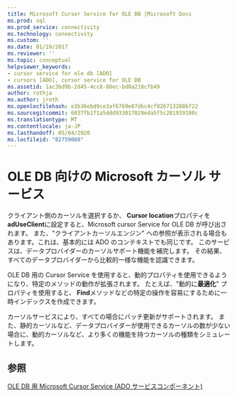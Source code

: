 ```yaml
---
title: Microsoft Cursor Service for OLE DB |Microsoft Docs
ms.prod: sql
ms.prod_service: connectivity
ms.technology: connectivity
ms.custom: ''
ms.date: 01/19/2017
ms.reviewer: ''
ms.topic: conceptual
helpviewer_keywords:
- cursor service for ole db [ADO]
- cursors [ADO], cursor service for OLE DB
ms.assetid: 1ac3bd9b-2d45-4cc8-88ec-bd8a218cfb49
author: rothja
ms.author: jroth
ms.openlocfilehash: e3b36ebd9ce3af6769e87dbc4cf826713288b722
ms.sourcegitcommit: 6037fb1f1a5ddd933017029eda5f5c281939100c
ms.translationtype: MT
ms.contentlocale: ja-JP
ms.lasthandoff: 05/04/2020
ms.locfileid: "82759088"
---
```

# <a name="the-microsoft-cursor-service-for-ole-db"></a>OLE DB 向けの Microsoft カーソル サービス
クライアント側のカーソルを選択するか、 **Cursor location**プロパティを**adUseClient**に設定すると、Microsoft cursor Service for OLE DB が呼び出されます。 また、"クライアントカーソルエンジン" への参照が表示される場合もあります。これは、基本的には ADO のコンテキストでも同じです。 このサービスは、データプロバイダーのカーソルサポート機能を補完します。 その結果、すべてのデータプロバイダーから比較的一様な機能を認識できます。  
  
 OLE DB 用の Cursor Service を使用すると、動的プロパティを使用できるようになり、特定のメソッドの動作が拡張されます。 たとえば、"動的に**最適化**" プロパティを使用すると、 **Find**メソッドなどの特定の操作を容易にするために一時インデックスを作成できます。  
  
 カーソルサービスにより、すべての場合にバッチ更新がサポートされます。 また、静的カーソルなど、データプロバイダーが使用できるカーソルの数が少ない場合に、動的カーソルなど、より多くの機能を持つカーソルの種類をシミュレートします。  
  
## <a name="see-also"></a>参照  
 [OLE DB 用 Microsoft Cursor Service (ADO サービスコンポーネント)](../../../ado/guide/appendixes/microsoft-cursor-service-for-ole-db-ado-service-component.md)
